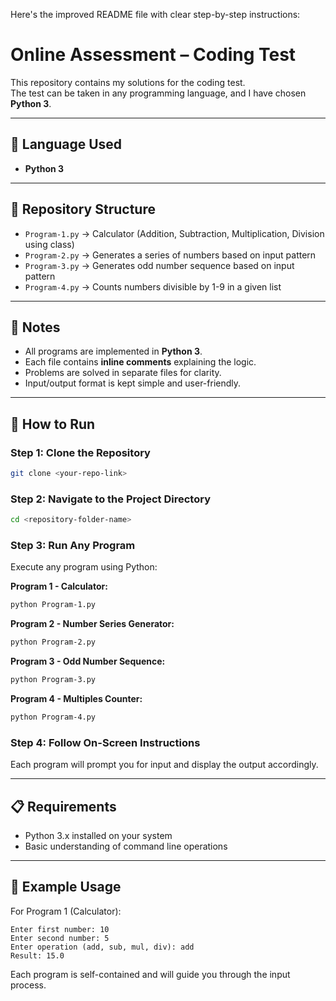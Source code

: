 Here's the improved README file with clear step-by-step instructions:

# Online Assessment – Coding Test

This repository contains my solutions for the coding test.  
The test can be taken in any programming language, and I have chosen **Python 3**.  

---

## 📌 Language Used
- **Python 3**

---

## 📂 Repository Structure
- `Program-1.py` → Calculator (Addition, Subtraction, Multiplication, Division using class)
- `Program-2.py` → Generates a series of numbers based on input pattern
- `Program-3.py` → Generates odd number sequence based on input pattern
- `Program-4.py` → Counts numbers divisible by 1-9 in a given list

---

## 📝 Notes
- All programs are implemented in **Python 3**.  
- Each file contains **inline comments** explaining the logic.  
- Problems are solved in separate files for clarity.  
- Input/output format is kept simple and user-friendly.  

---

## 🚀 How to Run

### Step 1: Clone the Repository
```bash
git clone <your-repo-link>
```

### Step 2: Navigate to the Project Directory
```bash
cd <repository-folder-name>
```

### Step 3: Run Any Program
Execute any program using Python:

**Program 1 - Calculator:**
```bash
python Program-1.py
```

**Program 2 - Number Series Generator:**
```bash
python Program-2.py
```

**Program 3 - Odd Number Sequence:**
```bash
python Program-3.py
```

**Program 4 - Multiples Counter:**
```bash
python Program-4.py
```

### Step 4: Follow On-Screen Instructions
Each program will prompt you for input and display the output accordingly.

---

## 📋 Requirements
- Python 3.x installed on your system
- Basic understanding of command line operations

---

## 🎯 Example Usage
For Program 1 (Calculator):
```
Enter first number: 10
Enter second number: 5
Enter operation (add, sub, mul, div): add
Result: 15.0
```

Each program is self-contained and will guide you through the input process.
